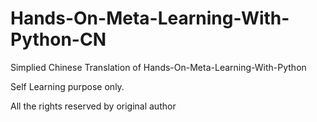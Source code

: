 # Hands-On-Meta-Learning-With-Python-CN

Simplied Chinese Translation of Hands-On-Meta-Learning-With-Python

Self Learning purpose only.

All the rights reserved by original author
